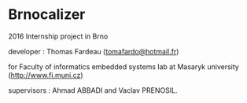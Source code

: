 # Brnocalizer
2016 Internship project in Brno

developer : Thomas Fardeau (tomafardo@hotmail.fr)

for Faculty of informatics embedded systems lab at Masaryk university (http://www.fi.muni.cz)

supervisors : Ahmad ABBADI and Vaclav PRENOSIL.
